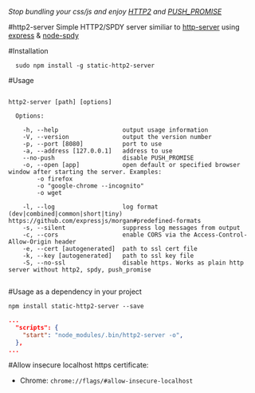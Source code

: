 *Stop bundling your css/js and enjoy [HTTP2](https://http2.github.io/) and [PUSH_PROMISE](http://httpwg.org/specs/rfc7540.html#PUSH_PROMISE)*

#http2-server
Simple HTTP2/SPDY server similiar to [http-server](https://github.com/indexzero/http-server) using [express](https://github.com/expressjs/express) & [node-spdy](https://github.com/indutny/node-spdy)

#Installation
```
  sudo npm install -g static-http2-server
```

#Usage

```

http2-server [path] [options]

  Options:

    -h, --help                  output usage information
    -V, --version               output the version number
    -p, --port [8080]           port to use
    -a, --address [127.0.0.1]   address to use
    --no-push                   disable PUSH_PROMISE
    -o, --open [app]            open default or specified browser window after starting the server. Examples:
        -o firefox
        -o "google-chrome --incognito"
        -o wget
    
    -l, --log                   log format (dev|combined|common|short|tiny) https://github.com/expressjs/morgan#predefined-formats
    -s, --silent                suppress log messages from output
    -c, --cors                  enable CORS via the Access-Control-Allow-Origin header
    -e, --cert [autogenerated]  path to ssl cert file
    -k, --key [autogenerated]   path to ssl key file
    -S, --no-ssl                disable https. Works as plain http server without http2, spdy, push_promise


```

#Usage as a dependency in your project

```
npm install static-http2-server --save
```
```package.json
...
  "scripts": {
    "start": "node_modules/.bin/http2-server -o",
  },
...  
```

#Allow insecure localhost https certificate:
* Chrome: ```chrome://flags/#allow-insecure-localhost```
